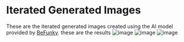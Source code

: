 # Iterated Generated Images

These are the iterated generated images created using the AI model provided by [BeFunky](https://www.befunky.com/create/expand/).
these are the results 
![image](https://github.com/user-attachments/assets/51057a3d-b896-4c85-afd3-460cd127362f)
![image](https://github.com/user-attachments/assets/d389703c-814f-4771-b63e-bce4cb27c818)
![image](https://github.com/user-attachments/assets/dcc61e30-bef4-4b85-99c4-3466320563c8)
